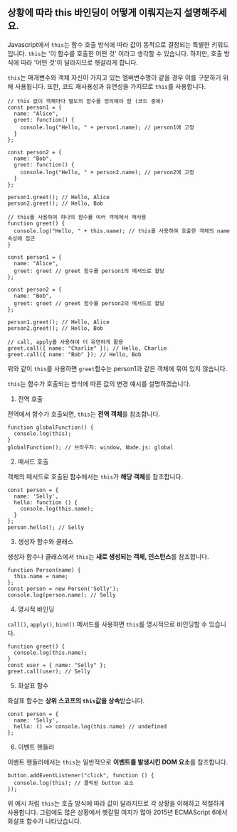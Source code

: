 ## 상황에 따라 this 바인딩이 어떻게 이뤄지는지 설명해주세요.

Javascript에서 `this`는 함수 호출 방식에 따라 값이 동적으로 결정되는 특별한 키워드입니다.
`this`는 '이 함수를 호출한 어떤 것' 이라고 생각할 수 있습니다. 하지만, 호출 방식에 따라 '어떤 것'이 달라지므로 헷갈리게 합니다.

`this`는 매개변수와 객체 자신이 가지고 있는 멤버변수명이 같을 경우 이를 구분하기 위해 사용됩니다.
또한, 코드 재사용성과 유연성을 가지므로 `this`를 사용합니다.

```
// this 없이 객체마다 별도의 함수를 정의해야 함 (코드 중복)
const person1 = {
  name: "Alice",
  greet: function() {
    console.log("Hello, " + person1.name); // person1에 고정
  }
};

const person2 = {
  name: "Bob",
  greet: function() {
    console.log("Hello, " + person2.name); // person2에 고정
  }
};

person1.greet(); // Hello, Alice
person2.greet(); // Hello, Bob
```

```
// this를 사용하여 하나의 함수를 여러 객체에서 재사용
function greet() {
  console.log("Hello, " + this.name); // this를 사용하여 호출한 객체의 name 속성에 접근
}

const person1 = {
  name: "Alice",
  greet: greet // greet 함수를 person1의 메서드로 할당
};

const person2 = {
  name: "Bob",
  greet: greet // greet 함수를 person2의 메서드로 할당
};

person1.greet(); // Hello, Alice
person2.greet(); // Hello, Bob

// call, apply를 사용하여 더 유연하게 활용
greet.call({ name: "Charlie" }); // Hello, Charlie
greet.call({ name: "Bob" }); // Hello, Bob
```
위와 같이 `this`를 사용하면 `greet`함수는 person1과 같은 객체에 묶여 있지 않습니다.

`this`는 함수가 호출되는 방식에 따른 값의 변경 예시를 설명하겠습니다.

1. 전역 호출

전역에서 함수가 호출되면, `this`는 **전역 객체**를 참조합니다.
```
function globalFunction() {
  console.log(this);
}
globalFunction(); // 브라우저: window, Node.js: global
```

2. 메서드 호출

객체의 메서드로 호출된 함수에서는 `this`가 **해당 객체**를 참조합니다.
```
const person = {
  name: 'Selly',
  hello: function () {
    console.log(this.name);
  }
};
person.hello(); // Selly
```

3. 생성자 함수와 클래스

생성자 함수나 클래스에서 `this`는 **새로 생성되는 객체, 인스턴스**를 참조합니다.
```
function Person(name) {
  this.name = name;
};
const person = new Person('Selly');
console.log(person.name); // Selly
```

4. 명시적 바인딩

`call()`, `apply()`, `bind()` 메서드를 사용하면 `this`를 명시적으로 바인딩할 수 있습니다.
```
function greet() {
  console.log(this.name);
}
const user = { name: "Selly" };
greet.call(user); // Selly
```

5. 화살표 함수

화살표 함수는 **상위 스코프의 `this`값을 상속**받습니다. 
```
const person = {
  name: 'Selly',
  hello: () => console.log(this.name) // undefined
};
```

6. 이벤트 핸들러

이벤트 핸들러에서는 `this`는 일반적으로 **이벤트를 발생시킨 DOM 요소**를 참조합니다.
```
button.addEventListener("click", function () {
  console.log(this); // 클릭된 button 요소
});
```

위 예시 처럼 `this`는 호출 방식에 따라 값이 달라지므로 각 상황을 이해하고 적절하게 사용합니다.
그럼에도 많은 상황에서 헷갈릴 여지가 많아 2015년 ECMAScript 6에서 화살표 함수가 나타났습니다.
